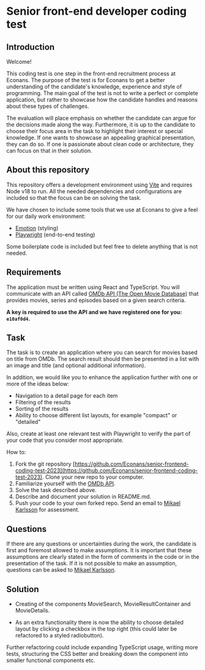 # Senior front-end developer coding test

## Introduction

Welcome!

This coding test is one step in the front-end recruitment process at Econans. The purpose of the test is for Econans to get a better understanding of the candidate's knowledge, experience and style of programming. The main goal of the test is not to write a perfect or complete application, but rather to showcase how the candidate handles and reasons about these types of challenges.

The evaluation will place emphasis on whether the candidate can argue for the decisions made along the way. Furthermore, it is up to the candidate to choose their focus area in the task to highlight their interest or special knowledge. If one wants to showcase an appealing graphical presentation, they can do so. If one is passionate about clean code or architecture, they can focus on that in their solution.

## About this repository

This repository offers a development environment using [Vite](https://vitejs.dev) and requires Node v18 to run. All the needed dependencies and configurations are included so that the focus can be on solving the task.

We have chosen to include some tools that we use at Econans to give a feel for our daily work environment:

- [Emotion](https://emotion.sh/docs/introduction) (styling)
- [Playwright](https://playwright.dev/) (end-to-end testing)

Some boilerplate code is included but feel free to delete anything that is not needed.

## Requirements

The application must be written using React and TypeScript. You will communicate with an API called [OMDb API (The Open Movie Database)](http://www.omdbapi.com/) that provides movies, series and episodes based on a given search criteria.

**A key is required to use the API and we have registered one for you: `e10af0d4`.**

## Task

The task is to create an application where you can search for movies based on title from OMDb. The search result should then be presented in a list with an image and title (and optional additional information).

In addition, we would like you to enhance the application further with one or more of the ideas below:

- Navigation to a detail page for each item
- Filtering of the results
- Sorting of the results
- Ability to choose different list layouts, for example "compact" or "detailed"

Also, create at least one relevant test with Playwright to verify the part of your code that you consider most appropriate.

How to:

1. Fork the git repository [https://github.com/Econans/senior-frontend-coding-test-2023](https://github.com/Econans/senior-frontend-coding-test-2023). Clone your new repo to your computer.
2. Familiarize yourself with the [OMDb API](http://www.omdbapi.com/).
3. Solve the task described above.
4. Describe and document your solution in README.md.
5. Push your code to your own forked repo. Send an email to [Mikael Karlsson](mailto:mikael.karlsson@econans.se) for assessment.

## Questions

If there are any questions or uncertainties during the work, the candidate is first and foremost allowed to make assumptions. It is important that these assumptions are clearly stated in the form of comments in the code or in the presentation of the task. If it is not possible to make an assumption, questions can be asked to [Mikael Karlsson](mailto:mikael.karlsson@econans.se).

## Solution

- Creating of the components MovieSearch, MovieResultContainer and MovieDetails. 

- As an extra functionality there is now the ability to choose detailed layout by clicking a checkbox in the top right (this could later be refactored to a styled radiobutton). 

Further refactoring could include expanding TypeScript usage, writing more tests, structuring the CSS better and breaking down the component into smaller functional components etc.